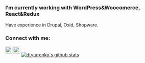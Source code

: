 ### I’m currently working with WordPress&Woocomerce, React&Redux
Have experience in Drupal, Oxid, Shopware.

### Connect with me:
[<img src="https://simpleicons.org/icons/gmail.svg" width="22px" align="left" />](mailto:dmutro.tutarenko@gmail.com)
[<img src="https://simpleicons.org/icons/linkedin.svg" width="22px" align="left" />](https://www.linkedin.com/in/dtytarenko)
<br />
[![dtytarenko`s github stats](https://github-readme-stats.vercel.app/api?username=dtytarenko&count_private=true)](https://github.com/anuraghazra/github-readme-stats)
